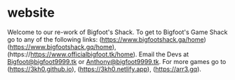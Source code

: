 # website
Welcome to our re-work of Bigfoot's Shack. To get to Bigfoot's Game Shack go to any of the following links: (https://www.bigfootshack.ga/home)(https://www.bigfootshack.gq/home), (https://https://www.officialbigfoot.tk/home). Email the Devs at Bigfoot@bigfoot9999.tk or Anthony@bigfoot9999.tk. For more games go to (https://3kh0.github.io), (https://3kh0.netlify.app), (https://arr3.gq).
